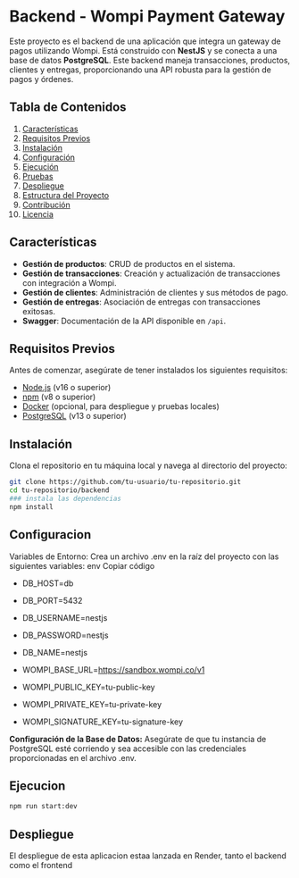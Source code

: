 # Backend - Wompi Payment Gateway

Este proyecto es el backend de una aplicación que integra un gateway de pagos utilizando Wompi. Está construido con **NestJS** y se conecta a una base de datos **PostgreSQL**. Este backend maneja transacciones, productos, clientes y entregas, proporcionando una API robusta para la gestión de pagos y órdenes.

## Tabla de Contenidos

1. [Características](#características)
2. [Requisitos Previos](#requisitos-previos)
3. [Instalación](#instalación)
4. [Configuración](#configuración)
5. [Ejecución](#ejecución)
6. [Pruebas](#pruebas)
7. [Despliegue](#despliegue)
8. [Estructura del Proyecto](#estructura-del-proyecto)
9. [Contribución](#contribución)
10. [Licencia](#licencia)

## Características

- **Gestión de productos**: CRUD de productos en el sistema.
- **Gestión de transacciones**: Creación y actualización de transacciones con integración a Wompi.
- **Gestión de clientes**: Administración de clientes y sus métodos de pago.
- **Gestión de entregas**: Asociación de entregas con transacciones exitosas.
- **Swagger**: Documentación de la API disponible en `/api`.

## Requisitos Previos

Antes de comenzar, asegúrate de tener instalados los siguientes requisitos:

- [Node.js](https://nodejs.org/) (v16 o superior)
- [npm](https://www.npmjs.com/) (v8 o superior)
- [Docker](https://www.docker.com/) (opcional, para despliegue y pruebas locales)
- [PostgreSQL](https://www.postgresql.org/) (v13 o superior)

## Instalación

Clona el repositorio en tu máquina local y navega al directorio del proyecto:

```bash
git clone https://github.com/tu-usuario/tu-repositorio.git
cd tu-repositorio/backend
### instala las dependencias
npm install
```

## Configuracion
Variables de Entorno: Crea un archivo .env en la raíz del proyecto con las siguientes variables:
env
Copiar código
- DB_HOST=db
- DB_PORT=5432
- DB_USERNAME=nestjs
- DB_PASSWORD=nestjs
- DB_NAME=nestjs

- WOMPI_BASE_URL=https://sandbox.wompi.co/v1
- WOMPI_PUBLIC_KEY=tu-public-key
- WOMPI_PRIVATE_KEY=tu-private-key
- WOMPI_SIGNATURE_KEY=tu-signature-key

**Configuración de la Base de Datos:** Asegúrate de que tu instancia de PostgreSQL esté corriendo y sea accesible con las credenciales proporcionadas en el archivo .env.

## Ejecucion
```bash
npm run start:dev
```

## Despliegue

El despliegue de esta aplicacion estaa lanzada en Render, tanto el backend como el frontend